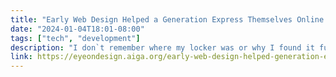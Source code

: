 ```yaml
---
title: "Early Web Design Helped a Generation Express Themselves Online. How Do We Capture That Feeling Again?"
date: "2024-01-04T18:01-08:00"
tags: ["tech", "development"]
description: "I don`t remember where my locker was or why I found it funny to pick a radio jingle for The Shane Company as my senior quote. I don’t remember any of the Latin I studied for three years or even what we did for lunch before we could drive off campus. What I do remember is the way the internet spilled"
link: https://eyeondesign.aiga.org/early-web-design-helped-generation-express/
---
```

